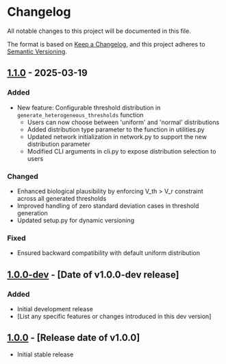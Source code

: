 # Changelog

All notable changes to this project will be documented in this file.

The format is based on [Keep a Changelog](https://keepachangelog.com/en/1.0.0/),
and this project adheres to [Semantic Versioning](https://semver.org/spec/v2.0.0.html).

## [1.1.0] - 2025-03-19

### Added
- New feature: Configurable threshold distribution in `generate_heterogeneous_thresholds` function
  - Users can now choose between 'uniform' and 'normal' distributions
  - Added distribution type parameter to the function in utilities.py
  - Updated network initialization in network.py to support the new distribution parameter
  - Modified CLI arguments in cli.py to expose distribution selection to users

### Changed
- Enhanced biological plausibility by enforcing V_th > V_r constraint across all generated thresholds
- Improved handling of zero standard deviation cases in threshold generation
- Updated setup.py for dynamic versioning

### Fixed
- Ensured backward compatibility with default uniform distribution

## [1.0.0-dev] - [Date of v1.0.0-dev release]

### Added
- Initial development release
- [List any specific features or changes introduced in this dev version]

## [1.0.0] - [Release date of v1.0.0]

- Initial stable release

[1.1.0]: https://github.com/fraziphy/balanced-spiking-network/compare/v1.0.0...v1.1.0
[1.0.0-dev]: https://github.com/fraziphy/balanced-spiking-network/releases/tag/v1.0.0-dev
[1.0.0]: https://github.com/fraziphy/balanced-spiking-network/releases/tag/v1.0.0
